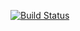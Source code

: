[![Build Status](https://travis-ci.org/megankaki/project_two.svg?branch=master)](https://travis-ci.org/<owner>/<repo>)